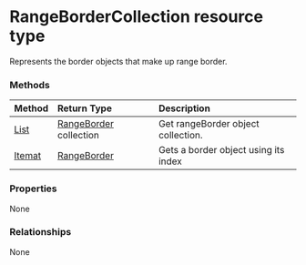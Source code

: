 # RangeBorderCollection resource type

Represents the border objects that make up range border.


### Methods

| Method		   | Return Type	|Description|
|:---------------|:--------|:----------|
|[List](../api/rangeborder_list.md) | [RangeBorder](rangeborder.md) collection |Get rangeBorder object collection. |
|[Itemat](../api/rangebordercollection_itemat.md)|[RangeBorder](rangeborder.md)|Gets a border object using its index|

### Properties
None

### Relationships
None


<!-- uuid: 8fcb5dbc-d5aa-4681-8e31-b001d5168d79
2015-10-25 14:57:30 UTC -->
<!-- {
  "type": "#page.annotation",
  "description": "RangeBorderCollection resource",
  "keywords": "",
  "section": "documentation",
  "tocPath": ""
}-->